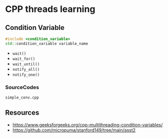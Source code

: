 # CPP threads learning
## Condition Variable
```cpp
#include <condition_variable>
std::condition_variable variable_name
```

* `wait()`
* `wait_for()`
* `wait_until()`
* `notify_all()`
* `notify_one()`

### SourceCodes
`simple_conv.cpp`

## Resources
* https://www.geeksforgeeks.org/cpp-multithreading-condition-variables/
* https://github.com/micropuma/stanford149/tree/main/asst2